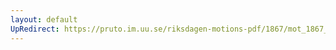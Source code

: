 ```yaml
---
layout: default
UpRedirect: https://pruto.im.uu.se/riksdagen-motions-pdf/1867/mot_1867__fk__68/mot_1867__fk__68-001.pdf
---
```

